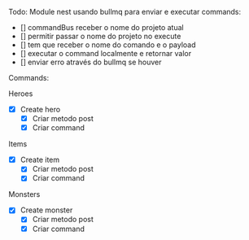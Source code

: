 Todo:
Module nest usando bullmq para enviar e executar commands:
* [] commandBus receber o nome do projeto atual
* [] permitir passar o nome do projeto no execute
* [] tem que receber o nome do comando e o payload
* [] executar o command localmente e retornar valor
* [] enviar erro através do bullmq se houver

Commands:

Heroes
* [x] Create hero
    * [x] Criar metodo post
    * [x] Criar command

Items 
* [x] Create item
    * [x] Criar metodo post
    * [x] Criar command

Monsters
* [x] Create monster
    * [x] Criar metodo post
    * [x] Criar command